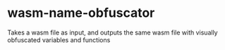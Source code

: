 # wasm-name-obfuscator
Takes a wasm file as input, and outputs the same wasm file with visually obfuscated variables and functions
